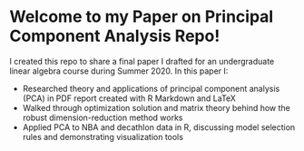 # Welcome to my Paper on Principal Component Analysis Repo!

I created this repo to share a final paper I drafted for an undergraduate linear algebra course during Summer 2020. In this paper I:

- Researched theory and applications of principal component analysis (PCA) in PDF report created with R Markdown and LaTeX
- Walked through optimization solution and matrix theory behind how the robust dimension-reduction method works
- Applied PCA to NBA and decathlon data in R, discussing model selection rules and demonstrating visualization tools
